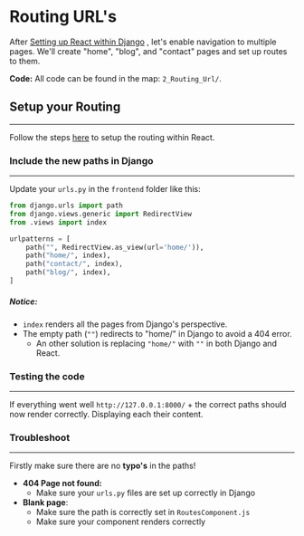 # Routing URL's

After [Setting up React within Django](setting%20up%20React%20in%20Django.md) , let's enable navigation to multiple pages. We'll create "home", "blog", and "contact" pages and set up routes to them.

**Code:** All code can be found in the map: `2_Routing_Url/`.

## Setup your Routing
---
Follow the steps [here](Routing%20URL's%20React.md) to setup the routing within React.

### Include the new paths in Django
---
Update your `urls.py` in the `frontend` folder like this:
```python
from django.urls import path
from django.views.generic import RedirectView
from .views import index

urlpatterns = [
    path("", RedirectView.as_view(url='home/')),
    path("home/", index),
    path("contact/", index),
    path("blog/", index),
]
```

##### Notice:
- `index` renders all the pages from Django's perspective.
- The empty path (`""`) redirects to "home/" in Django to avoid a 404 error.
	- An other solution is replacing `"home/"` with `""` in both Django and React.


### Testing the code
---
If everything went well `http://127.0.0.1:8000/` + the correct paths should now render correctly. Displaying each their content.

### Troubleshoot
---
Firstly make sure there are no **typo's** in the paths!

- **404 Page not found:** 
	- Make sure your `urls.py` files are set up correctly in Django
- **Blank page**:
	- Make sure the path is correctly set in `RoutesComponent.js`
	- Make sure your component renders correctly